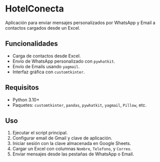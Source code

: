 # HotelConecta

Aplicación para enviar mensajes personalizados por WhatsApp y Email a contactos cargados desde un Excel.

## Funcionalidades

- Carga de contactos desde Excel.
- Envío de WhatsApp personalizado con `pywhatkit`.
- Envío de Emails usando `yagmail`.
- Interfaz gráfica con `customtkinter`.

## Requisitos

- Python 3.10+
- Paquetes: `customtkinter`, `pandas`, `pywhatkit`, `yagmail`, `Pillow`, etc.

## Uso

1. Ejecutar el script principal.
2. Configurar email de Gmail y clave de aplicación.
3. Iniciar sesión con la clave almacenada en Google Sheets.
4. Cargar un Excel con columnas `Nombre`, `Telefono`, y `Correo`.
5. Enviar mensajes desde las pestañas de WhatsApp o Email.
